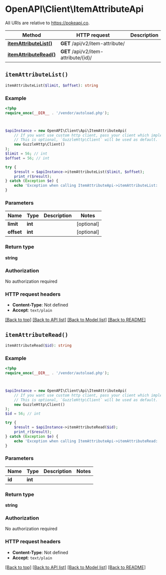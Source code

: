 # OpenAPI\Client\ItemAttributeApi

All URIs are relative to https://pokeapi.co.

Method | HTTP request | Description
------------- | ------------- | -------------
[**itemAttributeList()**](ItemAttributeApi.md#itemAttributeList) | **GET** /api/v2/item-attribute/ | 
[**itemAttributeRead()**](ItemAttributeApi.md#itemAttributeRead) | **GET** /api/v2/item-attribute/{id}/ | 


## `itemAttributeList()`

```php
itemAttributeList($limit, $offset): string
```



### Example

```php
<?php
require_once(__DIR__ . '/vendor/autoload.php');



$apiInstance = new OpenAPI\Client\Api\ItemAttributeApi(
    // If you want use custom http client, pass your client which implements `GuzzleHttp\ClientInterface`.
    // This is optional, `GuzzleHttp\Client` will be used as default.
    new GuzzleHttp\Client()
);
$limit = 56; // int
$offset = 56; // int

try {
    $result = $apiInstance->itemAttributeList($limit, $offset);
    print_r($result);
} catch (Exception $e) {
    echo 'Exception when calling ItemAttributeApi->itemAttributeList: ', $e->getMessage(), PHP_EOL;
}
```

### Parameters

Name | Type | Description  | Notes
------------- | ------------- | ------------- | -------------
 **limit** | **int**|  | [optional]
 **offset** | **int**|  | [optional]

### Return type

**string**

### Authorization

No authorization required

### HTTP request headers

- **Content-Type**: Not defined
- **Accept**: `text/plain`

[[Back to top]](#) [[Back to API list]](../../README.md#endpoints)
[[Back to Model list]](../../README.md#models)
[[Back to README]](../../README.md)

## `itemAttributeRead()`

```php
itemAttributeRead($id): string
```



### Example

```php
<?php
require_once(__DIR__ . '/vendor/autoload.php');



$apiInstance = new OpenAPI\Client\Api\ItemAttributeApi(
    // If you want use custom http client, pass your client which implements `GuzzleHttp\ClientInterface`.
    // This is optional, `GuzzleHttp\Client` will be used as default.
    new GuzzleHttp\Client()
);
$id = 56; // int

try {
    $result = $apiInstance->itemAttributeRead($id);
    print_r($result);
} catch (Exception $e) {
    echo 'Exception when calling ItemAttributeApi->itemAttributeRead: ', $e->getMessage(), PHP_EOL;
}
```

### Parameters

Name | Type | Description  | Notes
------------- | ------------- | ------------- | -------------
 **id** | **int**|  |

### Return type

**string**

### Authorization

No authorization required

### HTTP request headers

- **Content-Type**: Not defined
- **Accept**: `text/plain`

[[Back to top]](#) [[Back to API list]](../../README.md#endpoints)
[[Back to Model list]](../../README.md#models)
[[Back to README]](../../README.md)
